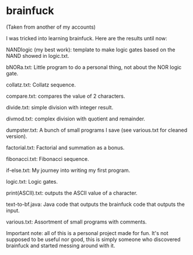 # brainfuck
(Taken from another of my accounts)

I was tricked into learning brainfuck. Here are the results until now:

NANDlogic (my best work): template to make logic gates based on the NAND showed in logic.txt.

bNORa.txt: Little program to do a personal thing, not about the NOR logic gate.

collatz.txt: Collatz sequence.

compare.txt: compares the value of 2 characters.

divide.txt: simple division with integer result.

divmod.txt: complex division with quotient and remainder.

dumpster.txt: A bunch of small programs I save (see various.txt for cleaned version).

factorial.txt: Factorial and summation as a bonus.

fibonacci.txt: Fibonacci sequence.

if-else.txt: My journey into writing my first program.

logic.txt: Logic gates.

print(ASCII).txt: outputs the ASCII value of a character.

text-to-bf.java: Java code that outputs the brainfuck code that outputs the input.

various.txt: Assortment of small programs with comments.

Important note: all of this is a personal project made for fun. It's not supposed to be useful nor good, this is simply someone who discovered brainfuck and started messing around with it.
